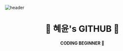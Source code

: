 ![header](https://capsule-render.vercel.app/api?type=waving&color=0:FBCAE0,100:FF96D0&height=140)

<div align="center">
  
# 💖 혜윤's GITHUB 💖
#### CODING BEGINNER 💫

</div>
